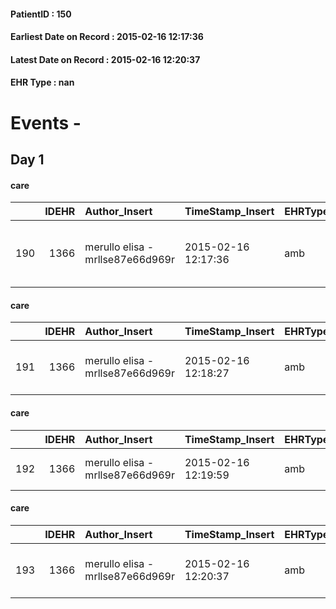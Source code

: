 
#### PatientID : 150
#### Earliest Date on Record : 2015-02-16 12:17:36
#### Latest Date on Record : 2015-02-16 12:20:37
#### EHR Type : nan

# Events - 

## Day 1

#### care
|     |   IDEHR | Author_Insert                    | TimeStamp_Insert    | EHRType   |   PatientID |   IDGESTIONE_AUSILI |   ds_ncons |   ds_nbolla | dt_consegna         |   opt_annulla_consegna | dt_Ric_consegna     | dt_ric_cons_forn    | opt_ausilio                             |
|----:|--------:|:---------------------------------|:--------------------|:----------|------------:|--------------------:|-----------:|------------:|:--------------------|-----------------------:|:--------------------|:--------------------|:----------------------------------------|
| 190 |    1366 | merullo elisa - mrllse87e66d969r | 2015-02-16 12:17:36 | amb       |         150 |                  32 |       2406 |        1080 | 2014-11-26 00:00:00 |                      0 | 2014-11-25 00:00:00 | 2014-11-25 00:00:00 | antid air mattress with compressor # 16 |

#### care
|     |   IDEHR | Author_Insert                    | TimeStamp_Insert    | EHRType   |   PatientID |   IDGESTIONE_AUSILI |   ds_ncons |   ds_nbolla | dt_consegna         |   opt_annulla_consegna | dt_Ric_consegna     | dt_ric_cons_forn    | opt_ausilio                    |
|----:|--------:|:---------------------------------|:--------------------|:----------|------------:|--------------------:|-----------:|------------:|:--------------------|-----------------------:|:--------------------|:--------------------|:-------------------------------|
| 191 |    1366 | merullo elisa - mrllse87e66d969r | 2015-02-16 12:18:27 | amb       |         150 |                  33 |      24176 |        1130 | 2014-12-12 00:00:00 |                      0 | 2014-12-11 00:00:00 | 2014-12-11 00:00:00 | decubitus cushion silicone # 9 |

#### care
|     |   IDEHR | Author_Insert                    | TimeStamp_Insert    | EHRType   |   PatientID |   IDGESTIONE_AUSILI |   ds_ncons |   ds_nritiro |   opt_annulla_consegna | dt_Ric_consegna     | dt_ric_cons_forn    | dt_ric_ritiro       | dt_ric_ritiro_forn   | opt_ausilio            |
|----:|--------:|:---------------------------------|:--------------------|:----------|------------:|--------------------:|-----------:|-------------:|-----------------------:|:--------------------|:--------------------|:--------------------|:---------------------|:-----------------------|
| 192 |    1366 | merullo elisa - mrllse87e66d969r | 2015-02-16 12:19:59 | amb       |         150 |                  34 |      24336 |        24435 |                      0 | 2015-01-07 00:00:00 | 2015-01-07 00:00:00 | 2015-01-16 00:00:00 | 2015-01-16 00:00:00  | comfortable chair # 18 |

#### care
|     |   IDEHR | Author_Insert                    | TimeStamp_Insert    | EHRType   |   PatientID |   IDGESTIONE_AUSILI |   ds_ncons |   opt_annulla_consegna | dt_Ric_consegna     | dt_ric_cons_forn    | opt_ausilio                    |
|----:|--------:|:---------------------------------|:--------------------|:----------|------------:|--------------------:|-----------:|-----------------------:|:--------------------|:--------------------|:-------------------------------|
| 193 |    1366 | merullo elisa - mrllse87e66d969r | 2015-02-16 12:20:37 | amb       |         150 |                  35 |      24436 |                      0 | 2015-01-16 00:00:00 | 2015-01-16 00:00:00 | folding wheelchair outdoor # 3 |


